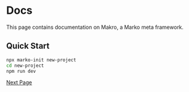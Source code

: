 # Docs

This page contains documentation on Makro, a Marko meta framework.

## Quick Start

```sh
npx marko-init new-project
cd new-project
npm run dev
```

[Next Page](./routes)